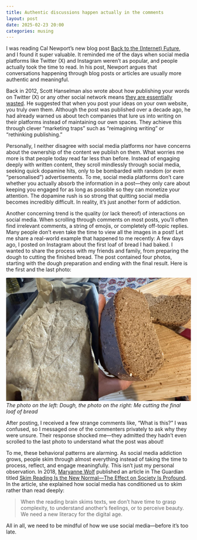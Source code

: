 ```yaml
---
title: Authentic discussions happen actually in the comments
layout: post
date: 2025-02-23 20:00
categories: musing
---
```


I was reading Cal Newport’s new blog post [Back to the (Internet) Future](https://calnewport.com/back-to-the-internet-future/), and I found it super valuable. It reminded me of the days when social media platforms like Twitter (X) and Instagram weren’t as popular, and people actually took the time to read. In his post, Newport argues that conversations happening through blog posts or articles are usually more authentic and meaningful.

Back in 2012, Scott Hanselman also wrote about how publishing your words on Twitter (X) or any other social network means [they are essentially wasted](https://www.hanselman.com/blog/your-words-are-wasted). He suggested that when you post your ideas on your own website, you truly _own_ them. Although the post was published over a decade ago, he had already warned us about tech companies that lure us into writing on their platforms instead of maintaining our own spaces. They achieve this through clever “marketing traps” such as “reimagining writing” or “rethinking publishing.”

Personally, I neither disagree with social media platforms nor have concerns about the ownership of the content we publish on them. What worries me more is that people today read far less than before. Instead of engaging deeply with written content, they scroll mindlessly through social media, seeking quick dopamine hits, only to be bombarded with random (or even “personalised”) advertisements. To me, social media platforms don’t care whether you actually absorb the information in a post—they only care about keeping you engaged for as long as possible so they can monetize your attention. The dopamine rush is so strong that quitting social media becomes incredibly difficult. In reality, it’s just another form of addiction.

Another concerning trend is the quality (or lack thereof) of interactions on social media. When scrolling through comments on most posts, you’ll often find irrelevant comments, a string of emojis, or completely off-topic replies. Many people don’t even take the time to view all the images in a post! Let me share a real-world example that happened to me recently: A few days ago, I posted on Instagram about the first loaf of bread I had baked. I wanted to share the process with my friends and family, from preparing the dough to cutting the finished bread. The post contained four photos, starting with the dough preparation and ending with the final result. Here is the first and the last photo:

![The first and the last photo of the post I did on Instagram about my first bread baking](/assets/images/bread_baking_first_last_image.jpg)
_The photo on the left: Dough, the photo on the right: Me cutting the final loaf of bread_

After posting, I received a few strange comments like, “What is this?” I was confused, so I messaged one of the commenters privately to ask why they were unsure. Their response shocked me—they admitted they hadn’t even scrolled to the last photo to understand what the post was about!

To me, these behavioral patterns are alarming. As social media addiction grows, people skim through almost everything instead of taking the time to process, reflect, and engage meaningfully. This isn’t just my personal observation. In 2018, [Maryanne Wolf](https://en.wikipedia.org/wiki/Maryanne_Wolf) published an article in The Guardian titled [Skim Reading Is the New Normal—The Effect on Society Is Profound](https://www.theguardian.com/commentisfree/2018/aug/25/skim-reading-new-normal-maryanne-wolf). In the article, she explained how social media has conditioned us to skim rather than read deeply:

> When the reading brain skims texts, we don’t have time to grasp complexity, to understand another’s feelings, or to perceive beauty. We need a new literacy for the digital age.

All in all, we need to be mindful of how we use social media—before it’s too late.
